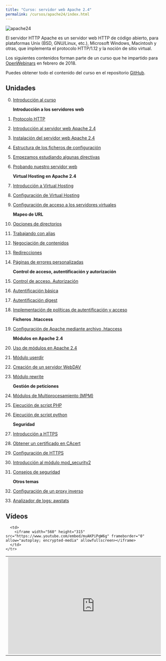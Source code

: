 ```yaml
---
title: "Curso: servidor web Apache 2.4"
permalink: /cursos/apache24/index.html
---
```


![apache24](img/apache.jpg)

El servidor HTTP Apache es un servidor web HTTP de código abierto, para plataformas Unix (BSD, GNU/Linux, etc.), Microsoft Windows, Macintosh y otras, que implementa el protocolo HTTP/1.12​ y la noción de sitio virtual.

Los siguientes contenidos forman parte de un curso que he impartido para [OpenWebinars](https://openwebinars.net/cursos/servidor-apache/) en febrero de 2018.

Puedes obtener todo el contenido del curso en el repositorio [GitHub](https://github.com/josedom24/curso_apache24).

## Unidades

0. [Introducción al curso](curso/u0/u0.pdf)

    **Introducción a los servidores web**

1. [Protocolo HTTP](curso/u01) 
2. [Introducción al servidor web Apache 2.4](curso/u02)
3. [Instalación del servidor web Apache 2.4](curso/u03)
4. [Estructura de los ficheros de configuración](curso/u04)
5. [Empezamos estudiando algunas directivas](curso/u05)
6. [Probando nuestro servidor web](curso/u06)

    **Virtual Hosting en Apache 2.4**

7. [Introducción a Virtual Hosting](curso/u07)
8. [Configuración de Virtual Hosting](curso/u08)
9. [Configuración de acceso a los servidores virtuales](curso/u09)

    **Mapeo de URL**

10. [Opciones de directorios](curso/u10)
11. [Trabajando con alias](curso/u11)
12. [Negociación de contenidos](curso/u12)
13. [Redirecciones](curso/u13)
14. [Páginas de errores personalizadas](curso/u14)

    **Control de acceso, autentificación y autorización**

15. [Control de acceso. Autorización](curso/u15)
16. [Autentificación básica](curso/u16)
17. [Autentificación digest](curso/u17)
18. [Implementación de políticas de autentificación y acceso](curso/u18)

    **Ficheros .htaccess**

19. [Configuración de Apache mediante archivo .htaccess](curso/u19)

    **Módulos en Apache 2.4**

20. [Uso de módulos en Apache 2.4](curso/u20)
21. [Módulo userdir](curso/u21)
22. [Creación de un servidor WebDAV](curso/u22)
23. [Módulo rewrite](curso/u23)

    **Gestión de peticiones**

24. [Módulos de Multiprocesamiento (MPM)](curso/u24)
25. [Ejecución de script PHP](curso/u25)
26. [Ejecución de script python](curso/u26)

    **Seguridad**

27. [Introducción a HTTPS](curso/u27)
28. [Obtener un certificado en CAcert](curso/u28)
29. [Configuración de HTTPS](curso/u29)
30. [Introducción al módulo mod_security2](curso/u30)
31. [Consejos de seguridad](curso/u31) 

    **Otros temas**

32. [Configuración de un proxy inverso](curso/u32)
33. [Analizador de logs: awstats](curso/u33)

## Vídeos

<table>
  <tbody>
    <tr>
      <td>
        <iframe width="560" height="315" src="https://www.youtube.com/embed/Pp7Z20f6myM" frameborder="0" allow="autoplay; encrypted-media" allowfullscreen></iframe>
      </td>

      <td>
        <iframe width="560" height="315" src="https://www.youtube.com/embed/muAKPiPqW6g" frameborder="0" allow="autoplay; encrypted-media" allowfullscreen></iframe>
      </td>
    </tr>
  </tbody>
</table>

